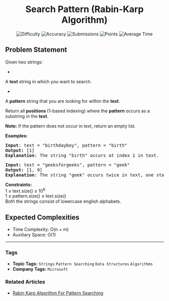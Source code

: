 <h1 align="center">Search Pattern (Rabin-Karp Algorithm)</h1>

<p align="center">
  <img alt="Difficulty" title="Difficulty" src="https://custom-icon-badges.demolab.com/badge/Difficulty: Medium-1F222E?style=for-the-badge&logoColor=white&logo=fire"/>
  <img alt="Accuracy" title="Accuracy" src="https://custom-icon-badges.demolab.com/badge/Accuracy: 34.53%25-1F222E?style=for-the-badge&logoColor=white&logo=target"/>
  <img alt="Submissions" title="Submissions" src="https://custom-icon-badges.demolab.com/badge/Submissions: 87K+-1F222E?style=for-the-badge&logoColor=white&logo=repo"/>
  <img alt="Points" title="Points" src="https://custom-icon-badges.demolab.com/badge/Points: 4-1F222E?style=for-the-badge&logoColor=white&logo=award"/>
  <img alt="Average Time" title="Average Time" src="https://custom-icon-badges.demolab.com/badge/Average%20Time: 20m-1F222E?style=for-the-badge&logoColor=white&logo=clock"/>
</p>

## Problem Statement

Given two strings:

- 
A <b>text</b> string in which you want to search.


- 
A <b>pattern</b> string that you are looking for within the <b>text</b>.


Return all <b>positions </b>(1-based indexing) where the <b>pattern</b> occurs as a substring in the <b>text</b>. 

<b>Note:</b> If the pattern does not occur in text, return an empty list.

<b>Examples:</b>

<pre><b>Input</b>: text = "birthdayboy", pattern = "birth"<br><b>Output:</b> [1]
<b>Explanation</b>: The string "birth" occurs at index 1 in text.</pre>

<pre><b>Input: </b>text = "geeksforgeeks", pattern = "geek"
<b>Output:</b> [1, 9]
<b>Explanation</b>: The string "geek" occurs twice in text, one starts at index 1 and the other at index 9.</pre>

<b>Constraints:</b><br>1 ≤ text.size() ≤ 10<sup>6</sup><br>1 ≤ pattern.size() ≤ text.size()<br>Both the strings consist of lowercase english alphabets.

## Expected Complexities
- Time Complexity: O(n + m)
- Auxiliary Space: O(1)

<hr>

### Tags
- **Topic Tags:** `Strings` `Pattern Searching` `Data Structures` `Algorithms`
- **Company Tags:** `Microsoft`

### Related Articles
- [Rabin Karp Algorithm For Pattern Searching](https://www.geeksforgeeks.org/rabin-karp-algorithm-for-pattern-searching/)

